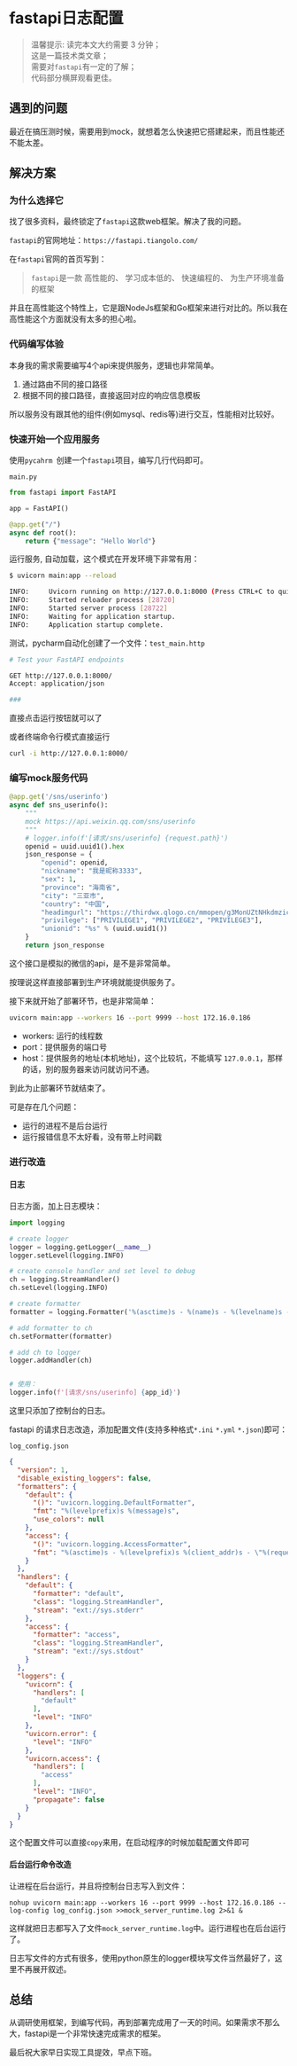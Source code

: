 # fastapi日志配置

>温馨提示: 读完本文大约需要 3 分钟；  
这是一篇技术类文章；  
需要对`fastapi`有一定的了解；  
代码部分横屏观看更佳。

## 遇到的问题

最近在搞压测时候，需要用到mock，就想着怎么快速把它搭建起来，而且性能还不能太差。


## 解决方案

### 为什么选择它
找了很多资料，最终锁定了`fastapi`这款web框架。解决了我的问题。

`fastapi`的官网地址：`https://fastapi.tiangolo.com/`

在`fastapi`官网的首页写到：

>`fastapi`是一款
>高性能的、
>学习成本低的、
>快速编程的、
>为生产环境准备的框架

并且在高性能这个特性上，它是跟NodeJs框架和Go框架来进行对比的。所以我在高性能这个方面就没有太多的担心啦。

### 代码编写体验

本身我的需求需要编写4个api来提供服务，逻辑也非常简单。

1. 通过路由不同的接口路径
2. 根据不同的接口路径，直接返回对应的响应信息模板

所以服务没有跟其他的组件(例如mysql、redis等)进行交互，性能相对比较好。

### 快速开始一个应用服务

使用`pycahrm `创建一个`fastapi`项目，编写几行代码即可。

`main.py`

```python
from fastapi import FastAPI

app = FastAPI()

@app.get("/")
async def root():
    return {"message": "Hello World"}
```

运行服务, 自动加载，这个模式在开发环境下非常有用：

```bash
$ uvicorn main:app --reload

INFO:     Uvicorn running on http://127.0.0.1:8000 (Press CTRL+C to quit)
INFO:     Started reloader process [28720]
INFO:     Started server process [28722]
INFO:     Waiting for application startup.
INFO:     Application startup complete.
```

测试，pycharm自动化创建了一个文件：`test_main.http`

```bash
# Test your FastAPI endpoints

GET http://127.0.0.1:8000/
Accept: application/json

###
```

直接点击运行按钮就可以了

或者终端命令行模式直接运行

```bash
curl -i http://127.0.0.1:8000/
```

### 编写mock服务代码

```python
@app.get('/sns/userinfo')
async def sns_userinfo():
    """
    mock https://api.weixin.qq.com/sns/userinfo
    """
    # logger.info(f'[请求/sns/userinfo] {request.path}')
    openid = uuid.uuid1().hex
    json_response = {
        "openid": openid,
        "nickname": "我是昵称3333",
        "sex": 1,
        "province": "海南省",
        "city": "三亚市",
        "country": "中国",
        "headimgurl": "https://thirdwx.qlogo.cn/mmopen/g3MonUZtNHkdmzicIlibx6iaFqAc56vxLSUfpb6n5WKSYVY0ChQKkiaJSgQ1dZuTOgvLLrhJbERQQ4eMsv84eavHiaiceqxibJxCfHe/46",
        "privilege": ["PRIVILEGE1", "PRIVILEGE2", "PRIVILEGE3"],
        "unionid": "%s" % (uuid.uuid1())
    }
    return json_response
```

这个接口是模拟的微信的api，是不是非常简单。

按理说这样直接部署到生产环境就能提供服务了。

接下来就开始了部署环节，也是非常简单：

```bash
uvicorn main:app --workers 16 --port 9999 --host 172.16.0.186
```

- workers: 运行的线程数
- port：提供服务的端口号
- host：提供服务的地址(本机地址)，这个比较坑，不能填写 `127.0.0.1`，那样的话，别的服务器来访问就访问不通。

到此为止部署环节就结束了。

可是存在几个问题：

- 运行的进程不是后台运行
- 运行报错信息不太好看，没有带上时间戳

### 进行改造

#### 日志

日志方面，加上日志模块：

```python
import logging

# create logger
logger = logging.getLogger(__name__)
logger.setLevel(logging.INFO)

# create console handler and set level to debug
ch = logging.StreamHandler()
ch.setLevel(logging.INFO)

# create formatter
formatter = logging.Formatter('%(asctime)s - %(name)s - %(levelname)s - %(message)s')

# add formatter to ch
ch.setFormatter(formatter)

# add ch to logger
logger.addHandler(ch)


# 使用：
logger.info(f'[请求/sns/userinfo] {app_id}')
```

这里只添加了控制台的日志。

fastapi 的请求日志改造，添加配置文件(支持多种格式`*.ini` `*.yml` `*.json`)即可：

`log_config.json`

```json
{
  "version": 1,
  "disable_existing_loggers": false,
  "formatters": {
    "default": {
      "()": "uvicorn.logging.DefaultFormatter",
      "fmt": "%(levelprefix)s %(message)s",
      "use_colors": null
    },
    "access": {
      "()": "uvicorn.logging.AccessFormatter",
      "fmt": "%(asctime)s - %(levelprefix)s %(client_addr)s - \"%(request_line)s\" %(status_code)s"
    }
  },
  "handlers": {
    "default": {
      "formatter": "default",
      "class": "logging.StreamHandler",
      "stream": "ext://sys.stderr"
    },
    "access": {
      "formatter": "access",
      "class": "logging.StreamHandler",
      "stream": "ext://sys.stdout"
    }
  },
  "loggers": {
    "uvicorn": {
      "handlers": [
        "default"
      ],
      "level": "INFO"
    },
    "uvicorn.error": {
      "level": "INFO"
    },
    "uvicorn.access": {
      "handlers": [
        "access"
      ],
      "level": "INFO",
      "propagate": false
    }
  }
}
```

这个配置文件可以直接`copy`来用，在启动程序的时候加载配置文件即可

#### 后台运行命令改造

让进程在后台运行，并且将控制台日志写入到文件：

```
nohup uvicorn main:app --workers 16 --port 9999 --host 172.16.0.186 --log-config log_config.json >>mock_server_runtime.log 2>&1 &
```

这样就把日志都写入了文件`mock_server_runtime.log`中。运行进程也在后台运行了。

日志写文件的方式有很多，使用python原生的logger模块写文件当然最好了，这里不再展开叙述。


## 总结

从调研使用框架，到编写代码，再到部署完成用了一天的时间。如果需求不那么大，fastapi是一个非常快速完成需求的框架。

最后祝大家早日实现工具提效，早点下班。